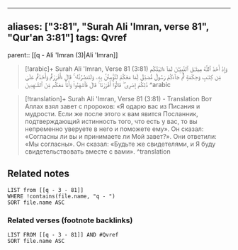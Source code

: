 
---
aliases: ["3:81", "Surah Ali 'Imran, verse 81", "Qur'an 3:81"]
tags: Qvref
---

parent:: [[q - Ali 'Imran (3)|Ali 'Imran]]

> [!arabic]+ Surah Ali 'Imran, Verse 81 (3:81)
> <span class="quran-arabic">وَإِذْ أَخَذَ ٱللَّهُ مِيثَـٰقَ ٱلنَّبِيِّـۧنَ لَمَآ ءَاتَيْتُكُم مِّن كِتَـٰبٍ وَحِكْمَةٍ ثُمَّ جَآءَكُمْ رَسُولٌ مُّصَدِّقٌ لِّمَا مَعَكُمْ لَتُؤْمِنُنَّ بِهِۦ وَلَتَنصُرُنَّهُۥ ۚ قَالَ ءَأَقْرَرْتُمْ وَأَخَذْتُمْ عَلَىٰ ذَٰلِكُمْ إِصْرِى ۖ قَالُوٓا۟ أَقْرَرْنَا ۚ قَالَ فَٱشْهَدُوا۟ وَأَنَا۠ مَعَكُم مِّنَ ٱلشَّـٰهِدِينَ</span>
^arabic

> [!translation]+ Surah Ali 'Imran, Verse 81 (3:81) - Translation
> Вот Аллах взял завет с пророков: «Я одарю вас из Писания и мудрости. Если же после этого к вам явится Посланник, подтверждающий истинность того, что есть у вас, то вы непременно уверуете в него и поможете ему». Он сказал: «Согласны ли вы и принимаете ли Мой завет?». Они ответили: «Мы согласны». Он сказал: «Будьте же свидетелями, и Я буду свидетельствовать вместе с вами».
^translation



## Related notes
```dataview
LIST from [[q - 3 - 81]]
WHERE !contains(file.name, "q - ")
SORT file.name ASC
```

### Related verses (footnote backlinks)
```dataview
LIST FROM [[q - 3 - 81]] AND #Qvref
SORT file.name ASC
```

